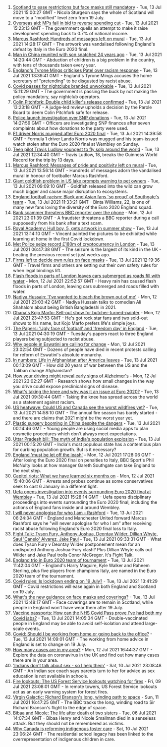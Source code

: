 1. [Scotland to ease restrictions but face masks still mandatory](https://www.bbc.co.uk/news/uk-scotland-57820417) - Tue, 13 Jul 2021 15:00:27 GMT - Nicola Sturgeon says the whole of Scotland will move to a "modified" level zero from 19 July.
2. [Overseas aid: MPs fail in bid to reverse spending cut](https://www.bbc.co.uk/news/uk-politics-57826111) - Tue, 13 Jul 2021 15:23:13 GMT - The government quells an attempt to make it raise development spending back to 0.7% of national income.
3. [Marcus Rashford: Hundreds of messages left on mural](https://www.bbc.co.uk/news/uk-england-manchester-57816588) - Tue, 13 Jul 2021 14:28:17 GMT - The artwork was vandalised following England's defeat by Italy in the Euro 2020 final.
4. [Man in China reunited with son snatched 24 years ago](https://www.bbc.co.uk/news/world-asia-china-57815491) - Tue, 13 Jul 2021 14:20:44 GMT - Abduction of children is a big problem in the country, with tens of thousands taken every year.
5. [England's Tyrone Mings criticises Patel over racism response](https://www.bbc.co.uk/news/uk-politics-57778668) - Tue, 13 Jul 2021 13:39:41 GMT - England's Tyrone Mings accuses the home secretary of "pretending" to be disgusted by racist abuse.
6. [Covid passes for nightclubs branded unworkable](https://www.bbc.co.uk/news/business-57819679) - Tue, 13 Jul 2021 15:11:29 GMT - The government is passing the buck by not making the policy mandatory, say nightclub operators.
7. [Colin Pitchfork: Double child killer's release confirmed](https://www.bbc.co.uk/news/uk-england-leicestershire-57737050) - Tue, 13 Jul 2021 13:23:18 GMT - A judge-led review upholds a decision by the Parole Board to deem Colin Pitchfork safe for release.
8. [Police launch investigation over SNP donations](https://www.bbc.co.uk/news/uk-scotland-57820420) - Tue, 13 Jul 2021 14:27:59 GMT - Officers are investigating SNP finances after seven complaints about how donations to the party were used.
9. [F1 driver Norris mugged after Euro 2020 final](https://www.bbc.co.uk/sport/formula1/57818938) - Tue, 13 Jul 2021 14:39:58 GMT - Formula 1 driver Lando Norris was mugged and his team-issued watch stolen after the Euro 2020 final at Wembley on Sunday.
10. [Teen pilot Travis Ludlow youngest to fly solo around the world](https://www.bbc.co.uk/news/uk-england-beds-bucks-herts-57641567) - Tue, 13 Jul 2021 12:34:40 GMT - Travis Ludlow, 18, breaks the Guinness World Record for the trip by 13 days.
11. [Marcus Rashford: Messages of pride and positivity left on mural](https://www.bbc.co.uk/news/uk-england-manchester-57819446) - Tue, 13 Jul 2021 13:56:14 GMT - Hundreds of messages adorn the vandalised mural in honour of footballer Marcus Rashford.
12. [Giant goldfish problem in US lake prompts warning to pet owners](https://www.bbc.co.uk/news/world-us-canada-57816922) - Tue, 13 Jul 2021 09:09:10 GMT - Goldfish released into the wild can grow much bigger and cause major disruption to ecosystems.
13. [England football racism: Black and Asian fans 'so proud' of Southgate's team](https://www.bbc.co.uk/news/newsbeat-57803412) - Tue, 13 Jul 2021 11:33:21 GMT - Binta Williams, 22, is one of many new fans loving the diversity of the Euro 2020 England squad.
14. [Bank scammer threatens BBC reporter over the phone](https://www.bbc.co.uk/news/uk-england-northamptonshire-57809349) - Mon, 12 Jul 2021 23:01:39 GMT - A fraudster threatens a BBC reporter during a call supposedly from his bank after a text scam.
15. [Royal Academy: Hull boy, 5, gets artwork in summer show](https://www.bbc.co.uk/news/uk-england-humber-57819211) - Tue, 13 Jul 2021 13:14:10 GMT - Vincent painted the pictures to be exhibited while learning at home in the first Covid lockdown.
16. [Met Police seize record £180m of cryptocurrency in London](https://www.bbc.co.uk/news/uk-england-london-57816644) - Tue, 13 Jul 2021 06:47:38 GMT - The seizure is the largest of its kind in the UK - beating the previous record set just weeks ago.
17. [Firms left to decide own rules on face masks](https://www.bbc.co.uk/news/business-57677159) - Tue, 13 Jul 2021 12:19:36 GMT - Travel firms and others are setting out their own safety rules for when legal bindings lift.
18. [Flash floods in parts of London leaves cars submerged as roads fill with water](https://www.bbc.co.uk/news/uk-57811613) - Mon, 12 Jul 2021 22:52:57 GMT - Heavy rain has caused flash floods in parts of London, leaving cars submerged and roads filled with water.
19. [Nadiya Hussain: 'I've wanted to bleach the brown out of me'](https://www.bbc.co.uk/news/uk-57809147) - Mon, 12 Jul 2021 23:03:42 GMT - Nadiya Hussain talks to comedian Ali Shahalom about being British Bangladeshi in 2021.
20. [Ghana's Kojo Marfo: Sell-out show for butcher-turned-painter](https://www.bbc.co.uk/news/world-africa-57553149) - Mon, 12 Jul 2021 23:47:53 GMT - He's got rock star fans and two sold-out shows to his name, but Kojo Marfo prefers life's simple joys.
21. [The Papers: 'Ugly face of football' and 'freedom day' in England](https://www.bbc.co.uk/news/blogs-the-papers-57814894) - Tue, 13 Jul 2021 04:30:19 GMT - Tuesday's papers react to three England players being subjected to racist abuse.
22. [Why people in Eswatini are calling for change](https://www.bbc.co.uk/news/world-africa-57807153) - Mon, 12 Jul 2021 23:02:54 GMT - Dozens of people have died in recent protests calling for reform of Eswatini's absolute monarchy.
23. [In numbers: Life in Afghanistan after America leaves](https://www.bbc.co.uk/news/world-asia-57767067) - Tue, 13 Jul 2021 00:13:09 GMT - How did 20 years of war between the US and the Taliban change Afghanistan?
24. [How your driving might reveal early signs of Alzheimer's](https://www.bbc.co.uk/news/business-57670006) - Mon, 12 Jul 2021 23:02:27 GMT - Research shows how small changes in the way you drive could expose preclinical signs of disease.
25. [What's taking the knee and why was it an issue at Euro 2020?](https://www.bbc.co.uk/news/explainers-53098516) - Tue, 13 Jul 2021 09:30:44 GMT - Taking the knee has spread across the world as a statement against racism.
26. [US heatwave: Could US and Canada see the worst wildfires yet?](https://www.bbc.co.uk/news/57770728) - Tue, 13 Jul 2021 14:58:10 GMT - The annual fire season has barely started - and there are claims that 2021 might be the worst year yet.
27. [Plastic surgery booming in China despite the dangers](https://www.bbc.co.uk/news/world-asia-china-57691525) - Tue, 13 Jul 2021 00:14:46 GMT - Young people are using social media apps to plan cosmetic procedures which don't always meet expectations.
28. [Uttar Pradesh bill: The myth of India's population explosion](https://www.bbc.co.uk/news/world-asia-india-57801764) - Tue, 13 Jul 2021 00:15:20 GMT - India's most populous state has a contentious plan for curbing population growth. But is it necessary?
29. [England 'must be let off the leash'](https://www.bbc.co.uk/sport/football/57807877) - Mon, 12 Jul 2021 17:28:06 GMT - After losing the Euro 2020 final on penalties to Italy, BBC Sport's Phil McNulty looks at how manager Gareth Southgate can take England to the next step.
30. [Capitol riots: What we have learned six months on](https://www.bbc.co.uk/news/world-us-canada-57753708) - Mon, 12 Jul 2021 15:40:06 GMT - Arrests and probes continue as some conservatives seek to cast 6 January in a different light.
31. [Uefa opens investigation into events surrounding Euro 2020 final at Wembley](https://www.bbc.co.uk/sport/football/57823364) - Tue, 13 Jul 2021 15:28:14 GMT - Uefa opens disciplinary proceedings into events surrounding the Euro 2020 final, including the actions of England fans inside and around Wembley.
32. [I will never apologise for who I am - Rashford](https://www.bbc.co.uk/sport/football/57814154) - Tue, 13 Jul 2021 06:24:34 GMT - England and Manchester United forward Marcus Rashford says he "will never apologise for who I am" after receiving racist abuse following England's Euro 2020 final loss to Italy.
33. [Fight Talk: Tyson Fury, Anthony Joshua, Deontay Wilder, Dillian Whyte, Saul 'Canelo' Alvarez, Jake Paul](https://www.bbc.co.uk/sport/boxing/57789751) - Tue, 13 Jul 2021 09:33:31 GMT - What does Tyson Fury v Deontay Wilder postponement mean for an undisputed Anthony Joshua-Fury clash? Plus Dillian Whyte calls out Wilder and Jake Paul trolls Conor McGregor. It's Fight Talk.
34. [England trio in Euro 2020 team of tournament](https://www.bbc.co.uk/sport/football/57820401) - Tue, 13 Jul 2021 11:42:04 GMT - England's Harry Maguire, Kyle Walker and Raheem Sterling, plus five players from champions Italy, are named in the Euro 2020 team of the tournament.
35. [Covid rules: Is lockdown ending on 19 July?](https://www.bbc.co.uk/news/explainers-52530518) - Tue, 13 Jul 2021 13:41:29 GMT - Covid restrictions will ease again in both England and Scotland on 19 July.
36. [What's the new guidance on face masks and coverings?](https://www.bbc.co.uk/news/health-51205344) - Tue, 13 Jul 2021 13:48:17 GMT - Face coverings are to remain in Scotland, while people in England won't have wear them after 19 July.
37. [Vaccine passports: How can the NHS Covid Pass prove I've had both my Covid jabs?](https://www.bbc.co.uk/news/explainers-55718553) - Tue, 13 Jul 2021 14:05:34 GMT - Double-vaccinated people in England may be able to avoid self-isolation and attend large-scale events.
38. [Covid: Should I be working from home or going back to the office?](https://www.bbc.co.uk/news/business-52567567) - Tue, 13 Jul 2021 14:09:01 GMT - The working from home advice in England is set to change on 19 July.
39. [How many cases are in my area?](https://www.bbc.co.uk/news/uk-51768274) - Mon, 12 Jul 2021 16:44:37 GMT - Explore the data on coronavirus in the UK and find out how many cases there are in your area.
40. ['Indians don't talk about sex - so I help them'](https://www.bbc.co.uk/news/stories-56838660) - Sat, 10 Jul 2021 23:08:48 GMT - An Indian sex coach says parents turn to her for advice as sex education is not available in schools.
41. [Fire lookouts: The US Forest Service lookouts watching for fires](https://www.bbc.co.uk/news/world-us-canada-57626403) - Fri, 09 Jul 2021 23:08:01 GMT - In remote towers, US Forest Service lookouts act as an early warning system for forest fires.
42. [Virgin Galactic: Richard Branson's long, winding path to space](https://www.bbc.co.uk/news/science-environment-57798167) - Sun, 11 Jul 2021 16:47:25 GMT - The BBC tracks the long, winding road to Sir Richard Branson's flight to the edge of space.
43. [Bibaa and Nicole: The life after death of two sisters](https://www.bbc.co.uk/news/uk-england-london-57679755) - Tue, 06 Jul 2021 14:07:34 GMT - Bibaa Henry and Nicole Smallman died in a senseless attack. But they should not be remembered as victims.
44. [Why Canada is reforming indigenous foster care](https://www.bbc.co.uk/news/world-us-canada-57646170) - Sat, 10 Jul 2021 23:06:24 GMT - The residential school legacy has been linked to the overrepresentation of indigenous children in care.
